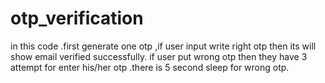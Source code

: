 # otp_verification
in this code .first generate one otp ,if user input write right otp then its will show  email verified successfully. if user put wrong otp then  they have   3 attempt for enter his/her otp .there is 5 second sleep for wrong otp.
